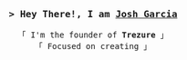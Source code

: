 
<h3 align="center">
        <samp>&gt; Hey There!, I am
                <b><a target="_blank" href="https://josh2c.github.io/jgarcia/index.html">Josh Garcia</a></b>
        </samp>
</h3>
<p align="center">
        <!-- Intro -->
        <samp>
                「 I'm the founder of <b>Trezure</b> 」
                <br>
                「 Focused on creating</b> 」
